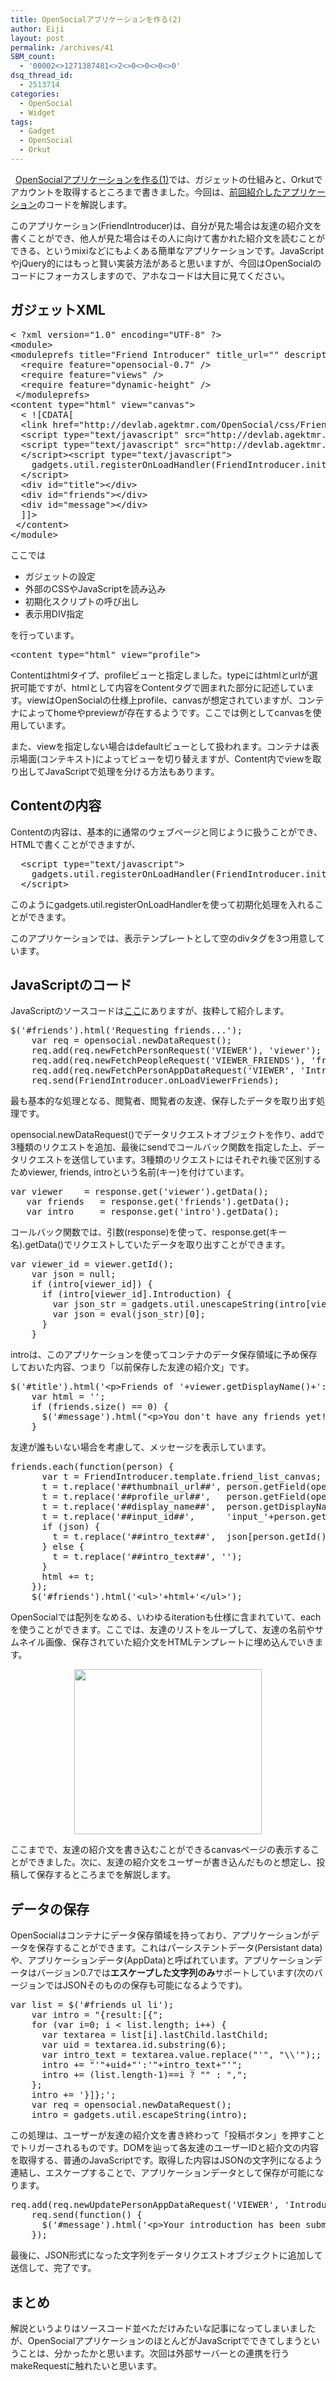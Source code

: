 ```yaml
---
title: OpenSocialアプリケーションを作る(2)
author: Eiji
layout: post
permalink: /archives/41
SBM_count:
  - '00002<>1271387481<>2<>0<>0<>0<>0'
dsq_thread_id:
  - 2513714
categories:
  - OpenSocial
  - Widget
tags:
  - Gadget
  - OpenSocial
  - Orkut
---
```

<div class="wp_plus_one_button" style="margin: 0 8px 8px 0; float:left; ">
  <g:plusone href="http://devlog.agektmr.com/archives/41" callback="wp_plus_one_handler"></g:plusone>
</div>

<a rel="bookmark" href="http://devlog.agektmr.com/archives/22">OpenSocialアプリケーションを作る(1)</a>では、ガジェットの仕組みと、Orkutでアカウントを取得するところまで書きました。今回は、<a href="http://devlab.agektmr.com/OpenSocial/Orkut/FriendIntroducer.xml" target="_blank">前回紹介したアプリケーション</a>のコードを解説します。

このアプリケーション(FriendIntroducer)は、自分が見た場合は友達の紹介文を書くことができ、他人が見た場合はその人に向けて書かれた紹介文を読むことができる、というmixiなどにもよくある簡単なアプリケーションです。JavaScriptやjQuery的にはもっと賢い実装方法があると思いますが、今回はOpenSocialのコードにフォーカスしますので、アホなコードは大目に見てください。

## ガジェットXML

<pre class="brush: xml; title: ; notranslate" title="">&lt; ?xml version="1.0" encoding="UTF-8" ?&gt;
&lt;module&gt;
&lt;moduleprefs title="Friend Introducer" title_url="" description="Introduce your friend!" height="100"&gt;
  &lt;require feature="opensocial-0.7" /&gt;
  &lt;require feature="views" /&gt;
  &lt;require feature="dynamic-height" /&gt;
 &lt;/moduleprefs&gt;
&lt;content type="html" view="canvas"&gt;
  &lt; ![CDATA[
  &lt;link href="http://devlab.agektmr.com/OpenSocial/css/FriendIntroducer.css" rel="stylesheet" type="text/css"&gt;
  &lt;script type="text/javascript" src="http://devlab.agektmr.com/OpenSocial/js/jquery.js"&gt;&lt;/script&gt;
  &lt;script type="text/javascript" src="http://devlab.agektmr.com/OpenSocial/js/FriendIntroducer.js"&gt;&lt; /script&gt;
  &lt;/script&gt;&lt;script type="text/javascript"&gt;
    gadgets.util.registerOnLoadHandler(FriendIntroducer.init);
  &lt;/script&gt;
  &lt;div id="title"&gt;&lt;/div&gt;
  &lt;div id="friends"&gt;&lt;/div&gt;
  &lt;div id="message"&gt;&lt;/div&gt;
  ]]&gt;
 &lt;/content&gt;
&lt;/module&gt;</pre>

ここでは

*   ガジェットの設定
*   外部のCSSやJavaScriptを読み込み
*   初期化スクリプトの呼び出し
*   表示用DIV指定

を行っています。

<pre class="brush: xml; title: ; notranslate" title="">&lt;content type="html" view="profile"&gt;</pre>

Contentはhtmlタイプ、profileビューと指定しました。typeにはhtmlとurlが選択可能ですが、htmlとして内容をContentタグで囲まれた部分に記述しています。viewはOpenSocialの仕様上profile、canvasが想定されていますが、コンテナによってhomeやpreviewが存在するようです。ここでは例としてcanvasを使用しています。

また、viewを指定しない場合はdefaultビューとして扱われます。コンテナは表示場面(コンテキスト)によってビューを切り替えますが、Content内でviewを取り出してJavaScriptで処理を分ける方法もあります。

## Contentの内容

Contentの内容は、基本的に通常のウェブページと同じように扱うことができ、HTMLで書くことができますが、

<pre class="brush: xml; title: ; notranslate" title="">  &lt;script type="text/javascript"&gt;
    gadgets.util.registerOnLoadHandler(FriendIntroducer.init);
  &lt;/script&gt;</pre>

このようにgadgets.util.registerOnLoadHandlerを使って初期化処理を入れることができます。

このアプリケーションでは、表示テンプレートとして空のdivタグを3つ用意しています。

## JavaScriptのコード

JavaScriptのソースコードは<a href="http://devlab.agektmr.com/OpenSocial/js/FriendIntroducer.js" target="_blank">ここ</a>にありますが、抜粋して紹介します。

<pre class="brush: jscript; title: ; notranslate" title="">$('#friends').html('Requesting friends...');
    var req = opensocial.newDataRequest();
    req.add(req.newFetchPersonRequest('VIEWER'), 'viewer');
    req.add(req.newFetchPeopleRequest('VIEWER_FRIENDS'), 'friends');
    req.add(req.newFetchPersonAppDataRequest('VIEWER', 'Introduction'), 'intro');
    req.send(FriendIntroducer.onLoadViewerFriends);</pre>

最も基本的な処理となる、閲覧者、閲覧者の友達、保存したデータを取り出す処理です。

opensocial.newDataRequest()でデータリクエストオブジェクトを作り、addで3種類のリクエストを追加、最後にsendでコールバック関数を指定した上、データリクエストを送信しています。3種類のリクエストにはそれぞれ後で区別するためviewer, friends, introという名前(キー)を付けています。

<pre class="brush: jscript; title: ; notranslate" title="">var viewer    = response.get('viewer').getData();
   var friends   = response.get('friends').getData();
   var intro     = response.get('intro').getData();</pre>

コールバック関数では、引数(response)を使って、response.get(キー名).getData()でリクエストしていたデータを取り出すことができます。

<pre class="brush: jscript; title: ; notranslate" title="">var viewer_id = viewer.getId();
    var json = null;
    if (intro[viewer_id]) {
      if (intro[viewer_id].Introduction) {
        var json_str = gadgets.util.unescapeString(intro[viewer_id].Introduction);
        var json = eval(json_str)[0];
      }
    }</pre>

introは、このアプリケーションを使ってコンテナのデータ保存領域に予め保存しておいた内容、つまり「以前保存した友達の紹介文」です。

<pre class="brush: jscript; title: ; notranslate" title="">$('#title').html('&lt;p&gt;Friends of '+viewer.getDisplayName()+':&lt;/p&gt;');
    var html = '';
    if (friends.size() == 0) {
      $('#message').html("&lt;p&gt;You don't have any friends yet!&lt;/p&gt;");
    }</pre>

友達が誰もいない場合を考慮して、メッセージを表示しています。

<pre class="brush: jscript; title: ; notranslate" title="">friends.each(function(person) {
      var t = FriendIntroducer.template.friend_list_canvas;
      t = t.replace('##thumbnail_url##', person.getField(opensocial.Person.Field.THUMBNAIL_URL));
      t = t.replace('##profile_url##',   person.getField(opensocial.Person.Field.PROFILE_URL));
      t = t.replace('##display_name##',  person.getDisplayName());
      t = t.replace('##input_id##',      'input_'+person.getId());
      if (json) {
        t = t.replace('##intro_text##',  json[person.getId()] ? json[person.getId()] : '');
      } else {
        t = t.replace('##intro_text##', '');
      }
      html += t;
    });
    $('#friends').html('&lt;ul&gt;'+html+'&lt;/ul&gt;');</pre>

OpenSocialでは配列をなめる、いわゆるiterationも仕様に含まれていて、eachを使うことができます。ここでは、友達のリストをループして、友達の名前やサムネイル画像、保存されていた紹介文をHTMLテンプレートに埋め込んでいきます。

<p style="text-align: center;">
  <a href="http://devlog.agektmr.com/wp-content/uploads/2008/03/orkut5.jpg"><img title="Orkut5" src="http://devlog.agektmr.com/wp-content/uploads/2008/03/orkut5.jpg" alt="" width="300" height="264" /></a>
</p>

ここまでで、友達の紹介文を書き込むことができるcanvasページの表示することができました。次に、友達の紹介文をユーザーが書き込んだものと想定し、投稿して保存するところまでを解説します。

## データの保存

OpenSocialはコンテナにデータ保存領域を持っており、アプリケーションがデータを保存することができます。これはパーシステントデータ(Persistant data)や、アプリケーションデータ(AppData)と呼ばれています。アプリケーションデータはバージョン0.7では**エスケープした文字列のみ**サポートしています(次のバージョンではJSONそのものの保存も可能になるようです)。

<pre class="brush: jscript; title: ; notranslate" title="">var list = $('#friends ul li');
    var intro = "{result:[{";
    for (var i=0; i &lt; list.length; i++) {
      var textarea = list[i].lastChild.lastChild;
      var uid = textarea.id.substring(6);
      var intro_text = textarea.value.replace("'", "\\'");;
      intro += "'"+uid+"':'"+intro_text+"'";
      intro += (list.length-1)==i ? "" : ",";
    };
    intro += '}]};';
    var req = opensocial.newDataRequest();
    intro = gadgets.util.escapeString(intro);</pre>

この処理は、ユーザーが友達の紹介文を書き終わって「投稿ボタン」を押すことでトリガーされるものです。DOMを辿って各友達のユーザーIDと紹介文の内容を取得する、普通のJavaScriptです。取得した内容はJSONの文字列になるよう連結し、エスケープすることで、アプリケーションデータとして保存が可能になります。

<pre class="brush: jscript; title: ; notranslate" title="">req.add(req.newUpdatePersonAppDataRequest('VIEWER', 'Introduction', intro));
    req.send(function() {
      $('#message').html('&lt;p&gt;Your introduction has been submitted.');
    });</pre>

最後に、JSON形式になった文字列をデータリクエストオブジェクトに追加して送信して、完了です。

## まとめ

解説というよりはソースコード並べただけみたいな記事になってしまいましたが、OpenSocialアプリケーションのほとんどがJavaScriptでできてしまうということは、分かったかと思います。次回は外部サーバーとの連携を行うmakeRequestに触れたいと思います。</content>